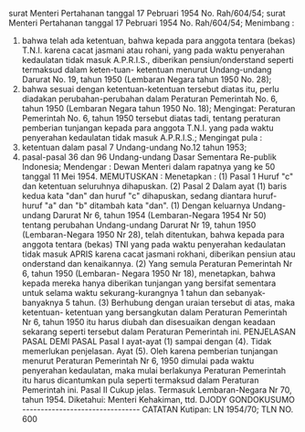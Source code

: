  surat Menteri Pertahanan tanggal 17 Pebruari 1954 No. Rah/604/54; surat Menteri Pertahanan tanggal 17 Pebruari 1954 No. Rah/604/54;
Menimbang :

1. bahwa telah ada ketentuan, bahwa kepada para anggota tentara (bekas) T.N.I. karena cacat jasmani atau rohani, yang pada waktu penyerahan kedaulatan tidak masuk A.P.R.I.S., diberikan pensiun/onderstand seperti termaksud dalam keten-tuan- ketentuan menurut Undang-undang Darurat No. 19, tahun 1950 (Lembaran Negara tahun 1950 No. 28);
2. bahwa sesuai dengan ketentuan-ketentuan tersebut diatas itu, perlu diadakan perubahan-perubahan dalam Peraturan Pemerintah No. 6, tahun 1950 (Lembaran Negara tahun 1950 No. 18);
Mengingat:
 Peraturan Pemerintah No. 6, tahun 1950 tersebut diatas tadi, tentang peraturan pemberian tunjangan kepada para anggota T.N.I. yang pada waktu penyerahan kedaulatan tidak masuk A.P.R.I.S.; Mengingat pula :
1. ketentuan dalam pasal 7 Undang-undang No.12 tahun 1953;
2. pasal-pasal 36 dan 96 Undang-undang Dasar Sementara Re-publik Indonesia; Mendengar : Dewan Menteri dalam rapatnya yang ke 50 tanggal 11 Mei 1954. MEMUTUSKAN : Menetapkan :
(1) Pasal 1 Huruf "c" dan ketentuan seluruhnya dihapuskan. (2) Pasal 2 Dalam ayat (1) baris kedua kata "dan" dan huruf "c" dihapuskan, sedang diantara huruf-huruf "a" dan "b" ditambah kata "dan".
(1) Dengan keluarnya Undang-undang Darurat Nr 6, tahun 1954 (Lembaran-Negara 1954 Nr 50) tentang perubahan Undang-undang Darurat Nr 19, tahun 1950 (Lembaran-Negara 1950 Nr 28), telah ditentukan, bahwa kepada para anggota tentara (bekas) TNI yang pada waktu penyerahan kedaulatan tidak masuk APRIS karena cacat jasmani rokhani, diberikan pensiun atau onderstand dan kenaikannya. (2) Yang semula Peraturan Pemerintah Nr 6, tahun 1950 (Lembaran- Negara 1950 Nr 18), menetapkan, bahwa kepada mereka hanya diberikan tunjangan yang bersifat sementara untuk selama waktu sekurang-kurangnya 1 tahun dan sebanyak-banyaknya 5 tahun. (3) Berhubung dengan uraian tersebut di atas, maka ketentuan- ketentuan yang bersangkutan dalam Peraturan Pemerintah Nr 6, tahun 1950 itu harus diubah dan disesuaikan dengan keadaan sekarang seperti tersebut dalam Peraturan Pemerintah ini. PENJELASAN PASAL DEMI PASAL Pasal I ayat-ayat (1) sampai dengan (4). Tidak memerlukan penjelasan. Ayat (5). Oleh karena pemberian tunjangan menurut Peraturan Pemerintah Nr 6, 1950 dimulai pada waktu penyerahan kedaulatan, maka mulai berlakunya Peraturan Pemerintah itu harus dicantumkan pula seperti termaksud dalam Peraturan Pemerintah ini. Pasal II Cukup jelas. Termasuk Lembaran-Negara Nr 70, tahun 1954. Diketahui: Menteri Kehakiman, ttd. DJODY GONDOKUSUMO -------------------------------- CATATAN Kutipan: LN 1954/70; TLN NO. 600